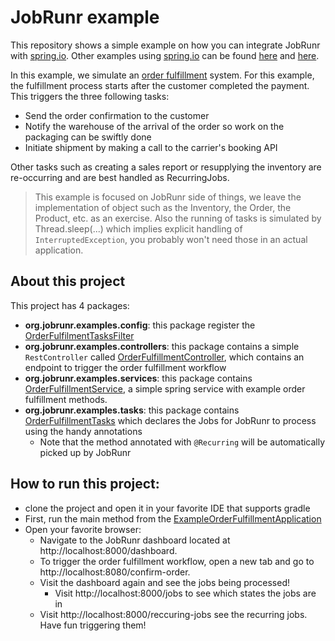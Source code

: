 # JobRunr example

This repository shows a simple example on how you can integrate JobRunr with [spring.io](https://spring.io/). Other examples
using [spring.io](https://spring.io/) can be found [here](https://github.com/jobrunr/example-spring) and [here](https://github.com/jobrunr/example-java-mag).

In this example, we simulate an [order fulfillment](https://en.wikipedia.org/wiki/Order_fulfillment) system. For this example, 
the fulfillment process starts after the customer completed the payment. This triggers the three following tasks:
- Send the order confirmation to the customer
- Notify the warehouse of the arrival of the order so work on the packaging can be swiftly done
- Initiate shipment by making a call to the carrier's booking API

Other tasks such as creating a sales report or resupplying the inventory are re-occurring and are best handled as RecurringJobs.

> This example is focused on JobRunr side of things, we leave the implementation of object such as the Inventory, the Order, the Product, etc. 
> as an exercise. Also the running of tasks is simulated by Thread.sleep(...) which implies explicit handling of `InterruptedException`, you 
> probably won't need those in an actual application.

## About this project
This project has 4 packages:

- **org.jobrunr.examples.config**: this package register the [OrderFulfilmentTasksFilter](src/main/java/org/jobrunr/example/tasks/filters/OrderFulfilmentTasksFilter.java)
- **org.jobrunr.examples.controllers**: this package contains a simple `RestController` called [OrderFulfillmentController](src/main/java/org/jobrunr/example/controllers/OrderFulfillmentController.java), 
which contains an endpoint to trigger the order fulfillment workflow
- **org.jobrunr.examples.services**: this package contains [OrderFulfillmentService](src/main/java/org/jobrunr/example/services/OrderFulfillmentService.java), a simple spring service with example order fulfillment methods.
- **org.jobrunr.examples.tasks**: this package contains [OrderFulfillmentTasks](src/main/java/org/jobrunr/example/tasks/OrderFulfillmentTasks.java) which declares the Jobs for JobRunr to process using the handy annotations
    - Note that the method annotated with `@Recurring` will be automatically picked up by JobRunr

## How to run this project:
- clone the project and open it in your favorite IDE that supports gradle
- First, run the main method from
  the [ExampleOrderFulfillmentApplication](src/main/java/org/jobrunr/example/ExampleOrderFulfillmentApplication.java)
- Open your favorite browser:
    - Navigate to the JobRunr dashboard located at http://localhost:8000/dashboard.
    - To trigger the order fulfillment workflow, open a new tab and go to http://localhost:8080/confirm-order.
    - Visit the dashboard again and see the jobs being processed!
      - Visit http://localhost:8000/jobs to see which states the jobs are in
    - Visit http://localhost:8000/reccuring-jobs see the recurring jobs. Have fun triggering them!